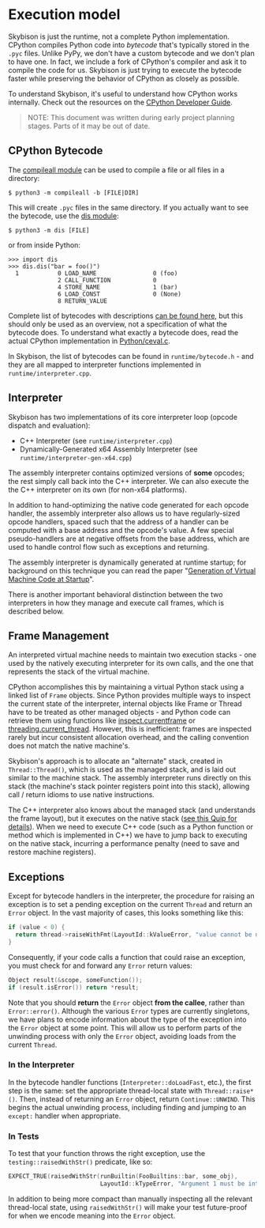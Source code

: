 # Execution model

Skybison is just the runtime, not a complete Python implementation. CPython
compiles Python code into *bytecode* that's typically stored in the `.pyc`
files. Unlike PyPy, we don't have a custom bytecode and we don't plan to have
one. In fact, we include a fork of CPython's compiler and ask it to compile the
code for us. Skybison is just trying to execute the bytecode faster while
preserving the behavior of CPython as closely as possible.

To understand Skybison, it's useful to understand how CPython works internally.
Check out the resources on the [CPython Developer
Guide](https://devguide.python.org/exploring/).

> NOTE: This document was written during early project planning stages. Parts
> of it may be out of date.

## CPython Bytecode

The [compileall module](https://docs.python.org/3/library/compileall.html) can
be used to compile a file or all files in a directory:

```
$ python3 -m compileall -b [FILE|DIR]
```

This will create `.pyc` files in the same directory. If you actually want to
see the bytecode, use the [dis
module](https://docs.python.org/3/library/dis.html):

```
$ python3 -m dis [FILE]
```

or from inside Python:

```
>>> import dis
>>> dis.dis("bar = foo()")
  1           0 LOAD_NAME                0 (foo)
              2 CALL_FUNCTION            0
              4 STORE_NAME               1 (bar)
              6 LOAD_CONST               0 (None)
              8 RETURN_VALUE
```

Complete list of bytecodes with descriptions [can be found
here](https://docs.python.org/3/library/dis.html#python-bytecode-instructions),
but this should only be used as an overview, not a specification of what the
bytecode does. To understand what exactly a bytecode does, read the actual
CPython implementation in
[Python/ceval.c](https://github.com/python/cpython/blob/master/Python/ceval.c).

In Skybison, the list of bytecodes can be found in `runtime/bytecode.h` - and
they are all mapped to interpreter functions implemented in
`runtime/interpreter.cpp`.

## Interpreter

Skybison has two implementations of its core interpreter loop (opcode dispatch
and evaluation):

* C++ Interpreter (see `runtime/interpreter.cpp`)
* Dynamically-Generated x64 Assembly Interpreter (see `runtime/interpreter-gen-x64.cpp`)

The assembly interpreter contains optimized versions of **some** opcodes; the
rest simply call back into the C++ interpreter. We can also execute the the C++
interpreter on its own (for non-x64 platforms).

In addition to hand-optimizing the native code generated for each opcode
handler, the assembly interpreter also allows us to have regularly-sized opcode
handlers, spaced such that the address of a handler can be computed with a base
address and the opcode's value. A few special pseudo-handlers are at negative
offsets from the base address, which are used to handle control flow such as
exceptions and returning.

The assembly interpreter is dynamically generated at runtime startup; for
background on this technique you can read the paper "[Generation of Virtual
Machine Code at
Startup](https://pdfs.semanticscholar.org/316a/9f4f2e614226b3e613a229a7e3a3f44b1351.pdf)".

There is another important behavioral distinction between the two interpreters
in how they manage and execute call frames, which is described below.

## Frame Management

An interpreted virtual machine needs to maintain two execution stacks - one
used by the natively executing interpreter for its own calls, and the one that
represents the stack of the virtual machine.

CPython accomplishes this by maintaining a virtual Python stack using a linked
list of `Frame` objects. Since Python provides multiple ways to inspect the
current state of the interpreter, internal objects like Frame or Thread have to
be treated as other managed objects - and Python code can retrieve them using
functions like
[inspect.currentframe](https://docs.python.org/3/library/inspect.html#inspect.currentframe)
or
[threading.current_thread](https://docs.python.org/3/library/threading.html#threading.current_thread).
However, this is inefficient: frames are inspected rarely but incur consistent
allocation overhead, and the calling convention does not match the native
machine's.

Skybison's approach is to allocate an "alternate" stack, created in
`Thread::Thread()`, which is used as the managed stack, and is laid out similar
to the machine stack. The assembly interpreter runs directly on this stack (the
machine's stack pointer registers point into this stack), allowing call /
return idioms to use native instructions.

The C++ interpreter also knows about the managed stack (and understands the
frame layout), but it executes on the native stack ([see this Quip for
details](https://fb.quip.com/VzrCAqXJ7fZn)). When we need to execute C++ code
(such as a Python function or method which is implemented in C++) we have to
jump back to executing on the native stack, incurring a performance penalty
(need to save and restore machine registers).

## Exceptions

Except for bytecode handlers in the interpreter, the procedure for raising an
exception is to set a pending exception on the current `Thread` and return an
`Error` object. In the vast majority of cases, this looks something like this:

```cpp
if (value < 0) {
  return thread->raiseWithFmt(LayoutId::kValueError, "value cannot be negative");
}
```

Consequently, if your code calls a function that could raise an exception, you
must check for and forward any `Error` return values:

```cpp
Object result(&scope, someFunction());
if (result.isError()) return *result;
```

Note that you should **return** the `Error` object **from the callee**, rather
than `Error::error()`. Although the various `Error` types are currently
singletons, we have plans to encode information about the type of the exception
into the `Error` object at some point. This will allow us to perform parts of
the unwinding process with only the `Error` object, avoiding loads from the
current `Thread`.

### In the Interpreter

In the bytecode handler functions (`Interpreter::doLoadFast`, etc.), the first
step is the same: set the appropriate thread-local state with
`Thread::raise*()`. Then, instead of returning an `Error` object, return
`Continue::UNWIND`. This begins the actual unwinding process, including finding
and jumping to an `except:` handler when appropriate.

### In Tests

To test that your function throws the right exception, use the
`testing::raisedWithStr()` predicate, like so:

```cpp
EXPECT_TRUE(raisedWithStr(runBuiltin(FooBuiltins::bar, some_obj),
                          LayoutId::kTypeError, "Argument 1 must be int, str given"));
```

In addition to being more compact than manually inspecting all the relevant
thread-local state, using `raisedWithStr()` will make your test future-proof
for when we encode meaning into the `Error` object.
